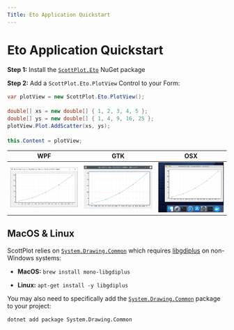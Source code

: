 ```yaml
---
Title: Eto Application Quickstart
---
```


# Eto Application Quickstart

**Step 1:** Install the [`ScottPlot.Eto`](https://www.nuget.org/packages/ScottPlot.Eto) NuGet package

**Step 2:** Add a `ScottPlot.Eto.PlotView` Control to your Form:

```cs
var plotView = new ScottPlot.Eto.PlotView();

double[] xs = new double[] { 1, 2, 3, 4, 5 };
double[] ys = new double[] { 1, 4, 9, 16, 25 };
plotView.Plot.AddScatter(xs, ys);

this.Content = plotView;
```

WPF | GTK | OSX
---|---|---
![](eto-quickstart-wpf.png)|![](eto-quickstart-gtk.png)|![](eto-quickstart-osx.png)

## MacOS & Linux

ScottPlot relies on [`System.Drawing.Common`](https://www.nuget.org/packages/System.Drawing.Common) which requires [libgdiplus](https://www.mono-project.com/docs/gui/libgdiplus/) on non-Windows systems:

* **MacOS:** `brew install mono-libgdiplus`

* **Linux:** `apt-get install -y libgdiplus`

You may also need to specifically add the [`System.Drawing.Common`](https://www.nuget.org/packages/System.Drawing.Common) package to your project:

```
dotnet add package System.Drawing.Common
```